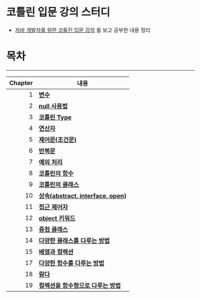 # 코틀린 입문 강의 스터디

- [자바 개발자를 위한 코틀린 입문 강의](https://inf.run/A9p7) 를 보고 공부한 내용 정리

# 목차

-----

| Chapter | 내용                                                                               |
|--------:|----------------------------------------------------------------------------------|
|       1 | **[변수](src/main/kotlin/com/keepbang/lec01/lec01.md)**                            |
|       2 | **[null 사용법](src/main/kotlin/com/keepbang/lec02/lec02.md)**                      |
|       3 | **[코틀린 Type](src/main/kotlin/com/keepbang/lec03/lec03.md)**                      |
|       4 | **[연산자](src/main/kotlin/com/keepbang/lec04/lec04.md)**                           |
|       5 | **[제어문(조건문)](src/main/kotlin/com/keepbang/lec05/lec05.md)**                      |
|       6 | **[반복문](src/main/kotlin/com/keepbang/lec06/lec06.md)**                           |
|       7 | **[예외 처리](src/main/kotlin/com/keepbang/lec07/lec07.md)**                         |
|       8 | **[코틀린의 함수](src/main/kotlin/com/keepbang/lec08/lec08.md)**                       |
|       9 | **[코틀린의 클래스](src/main/kotlin/com/keepbang/lec09/lec09.md)**                      |
|      10 | **[상속(abstract, interface, open)](src/main/kotlin/com/keepbang/lec10/lec10.md)** |
|      11 | **[접근 제어자](src/main/kotlin/com/keepbang/lec11/lec11.md)**                        |
|      12 | **[object 키워드](src/main/kotlin/com/keepbang/lec11/lec11.md)**                    |
|      13 | **[중첩 클래스](src/main/kotlin/com/keepbang/lec11/lec11.md)**                        |
|      14 | **[다양한 클래스를 다루는 방법](src/main/kotlin/com/keepbang/lec11/lec11.md)**               |
|      15 | **[배열과 컬렉션](src/main/kotlin/com/keepbang/lec11/lec11.md)**                       |
|      17 | **[다양한 함수를 다루는 방법](src/main/kotlin/com/keepbang/lec11/lec11.md)**                |
|      18 | **[람다](src/main/kotlin/com/keepbang/lec11/lec11.md)**                            |
|      19 | **[컬렉션을 함수형으로 다루는 방법](src/main/kotlin/com/keepbang/lec11/lec11.md)**             |

